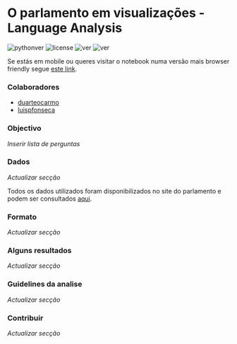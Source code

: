 # O parlamento em visualizações - Language Analysis

![pythonver](https://img.shields.io/badge/python-3.7-blue.svg)
![license](https://img.shields.io/badge/license-MIT-green.svg)
![ver](https://img.shields.io/badge/version-0.2-lightgrey.svg)
![ver](https://img.shields.io/badge/projecto-language_analysis-purple.svg)

Se estás em mobile ou queres visitar o notebook numa versão mais browser friendly segue [este link](https://nbviewer.jupyter.org/github/duarteocarmo/assembleia/blob/working_branch/Analise.ipynb).

### Colaboradores

- [duarteocarmo](https://github.com/duarteocarmo)
- [luispfonseca](https://github.com/luispfonseca)

### Objectivo

*Inserir lista de perguntas*


### Dados

*Actualizar secção* 

Todos os dados utilizados foram disponibilizados no site do parlamento e podem ser consultados [aqui](http://www.parlamento.pt/Cidadania/Paginas/DAIntervencoes.aspx). 



### Formato

*Actualizar secção* 


### Alguns resultados
*Actualizar secção* 


### Guidelines da analise

*Actualizar secção* 


### Contribuir

*Actualizar secção* 

